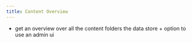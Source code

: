 ```yaml
---
title: Content Overview
---
```


- get an overview over all the content folders the data store + option to use an admin ui
